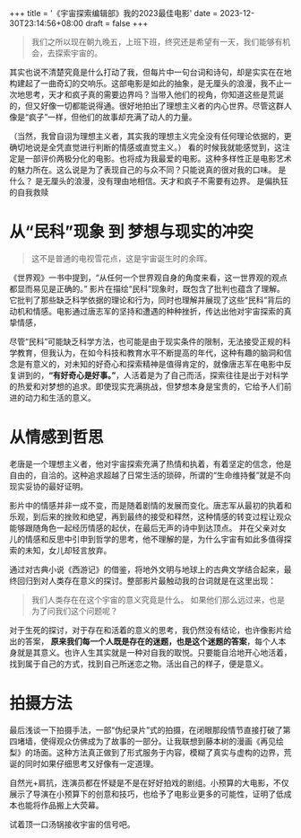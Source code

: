 +++
title = '《宇宙探索编辑部》我的2023最佳电影'
date = 2023-12-30T23:14:56+08:00
draft = false
+++

> 我们之所以现在朝九晚五，上班下班，终究还是希望有一天，我们能够有机会，去探索宇宙的。

<!--more-->

其实也说不清楚究竟是什么打动了我，但每片中一句台词和诗句，却是实实在在地构建起了一曲奇幻的交响乐。这部电影是如此的抽象，是无厘头的浪漫，我不止一次地思考，天才和疯子真的需要边界吗？当带入他们的视角，你知道这些是荒诞的，但又好像一切都能说得通。很好地拍出了理想主义者的内心世界。尽管这群人像是“疯子”一样，但他们的故事却充满了动人的力量。


（当然，我曾自诩为理想主义者，其实我的理想主义完全没有任何理论依据的，更确切地说是全凭直觉进行判断的情感或直觉主义。）
看的时候我就能感觉到，这注定是一部评价两极分化的电影。也将成为我最爱的电影。这种多样性正是电影艺术的魅力所在。这么说是为了表现自己的与众不同？只能说真的很对我的口味。
是什么？
是无厘头的浪漫，没有理由地相信。天才和疯子不需要有边界。
是偏执狂的自我救赎

# 从“民科”现象 到 梦想与现实的冲突


> 这不是普通的电视雪花点，这是宇宙诞生时的余晖。

《世界观》一书中提到，“从任何一个世界观自身的角度来看，这一世界观的观点都显而易见是正确的。”
影片在描绘“民科”现象时，既包含了批判也蕴含了理解。它批判了那些缺乏科学依据的理论和行为，同时也理解并展现了这些“民科”背后的动机和情感。电影通过唐志军的坚持和遭遇的种种挫折，传达出他对宇宙探索的真挚情感，

尽管“民科”可能缺乏科学方法，也可能是由于现实条件的限制，无法接受正规的科学教育，但我认为，在如今科技和教育水平不断提高的年代，这种有趣的脑洞和信念是有意义的，对未知的好奇心和探索精神是值得肯定的，就像唐志军在电影中反复讲到的，**“有好奇心是好事。”**，人活着是为了自己而活，探索往往是出于对科学的热爱和对梦想的追求。即使现实充满挑战，但梦想本身是宝贵的，它给予人们前进的动力和生活的意义。

# 从情感到哲思

老唐是一个理想主义者，他对宇宙探索充满了热情和执着，有着坚定的信念，他是自由的，自洽的。这种追求超越了日常生活的琐碎，所谓的“生命维持餐”就是不向现实妥协的最好证明。

影片中的情感并非一成不变，而是随着剧情的发展而变化。唐志军从最初的执着和乐观，到后来的挫败和绝望，再到最终的接受和释然，这种情感的转变过程让观众能够跟随角色一起经历情感的起伏，在最后无声的诗中到达顶点。
并在父亲对女儿的情感和反思中引申到哲学的思考，他不理解的是，为什么宇宙有如此多值得探索的未知，女儿却轻言放弃。

通过对古典小说《西游记》的借鉴，将地外文明与地球上的古典文学结合起来，最终回归到对人类存在意义的探讨。整部影片最触动我的台词就是在这里出现：
> 我们人类存在在这个宇宙的意义究竟是什么。
> 如果他们那么远过来，也是为了问我们这个问题呢？

对于生死的探讨，对于存在和活着的意义的思考，我仍然没有结论，也许像影片给出的答案，
**原来我们每一个人既是存在的迷题，也是这个迷题的答案**，每个人本身就是其意义。也许人生其实就是一种对自我的取悦。只要能自洽地开心地活着，找到属于自己的方式，找到自己所迷恋之物。活出自己的样子，便是意义。


# 拍摄方法
最后浅谈一下拍摄手法，一部“伪纪录片”式的拍摄，在闭眼那段情节直接打破了第四堵墙，使得观众仿佛成为了故事的一部分。让我联想到藤本树的漫画《再见绘梨》的场面。这种方法真正做到了形式服务于内容，模糊了真实与虚构的边界，荒诞的同时如果仔细思考又好像有一定道理。

自然光+肩抗，连演员都在怀疑是不是在好好拍戏的剧组。小预算的大电影，不仅展示了导演在小预算下的创意和技巧，也给予了电影业更多的可能性，证明了低成本也能将作品搬上大荧幕。

试着顶一口汤锅接收宇宙的信号吧。




